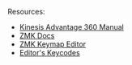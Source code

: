 Resources:
- [Kinesis Advantage 360 Manual](https://kinesis-ergo.com/wp-content/uploads/Advantage360-Pro-ZMK-KB360-Pro-Users-Manual-v2-18-22.pdf)
- [ZMK Docs](https://zmk.dev/)
- [ZMK Keymap Editor](https://polarityworks.github.io/keymap-editor/)
- [Editor's Keycodes](https://github.com/nickcoutsos/keymap-editor/blob/main/api/services/zmk/data/zmk-keycodes.json)
